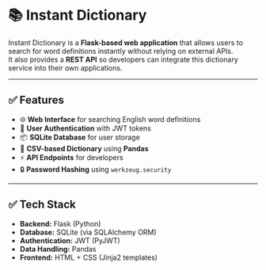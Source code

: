 # 📚 Instant Dictionary

Instant Dictionary is a **Flask-based web application** that allows users to search for word definitions instantly without relying on external APIs.  
It also provides a **REST API** so developers can integrate this dictionary service into their own applications.

---

## ✅ Features
- 🌐 **Web Interface** for searching English word definitions
- 🔐 **User Authentication** with JWT tokens
- 📦 **SQLite Database** for user storage
- 📂 **CSV-based Dictionary** using **Pandas**
- ⚡ **API Endpoints** for developers
- 🔒 **Password Hashing** using `werkzeug.security`

---

## ✅ Tech Stack
- **Backend:** Flask (Python)
- **Database:** SQLite (via SQLAlchemy ORM)
- **Authentication:** JWT (PyJWT)
- **Data Handling:** Pandas
- **Frontend:** HTML + CSS (Jinja2 templates)


